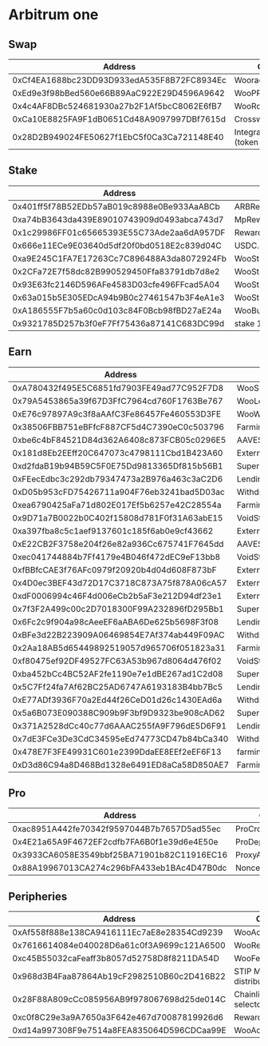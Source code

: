 # Arbitrum one

## Swap

<table><thead><tr><th width="460">Address</th><th>Contract</th></tr></thead><tbody><tr><td>0xCf4EA1688bc23DD93D933edA535F8B72FC8934Ec</td><td>WooracleV2_2_1</td></tr><tr><td>0xEd9e3f98bBed560e66B89AaC922E29D4596A9642</td><td>WooPPV2.1</td></tr><tr><td>0x4c4AF8DBc524681930a27b2F1Af5bcC8062E6fB7</td><td>WooRouterV2</td></tr><tr><td>0xCa10E8825FA9F1dB0651Cd48A9097997DBf7615d</td><td>CrosswapRouterV3.1</td></tr><tr><td>0x28D2B949024FE50627f1EbC5f0Ca3Ca721148E40</td><td>IntegrationHelper (token info)</td></tr></tbody></table>

## Stake

<table><thead><tr><th width="458">Address</th><th>Contract</th></tr></thead><tbody><tr><td>0x401ff5f78B52EDb57aB019c8988e0Be933AaABCb</td><td>ARBRewarder</td></tr><tr><td>0xa74bB3643da439E89010743909d0493abca743d7</td><td>MpRewarder</td></tr><tr><td>0x1c29986FF01c65665393E55C73Ade2aa6dA957DF</td><td>RewardBooster</td></tr><tr><td>0x666e11ECe9E03640d5df20f0bd0518E2c839d04C</td><td>USDC.eRewarder</td></tr><tr><td>0xa9E245C1FA7E17263Cc7C896488A3da8072924Fb</td><td>WooStakingManager</td></tr><tr><td>0x2CFa72E7f58dc82B990529450Ffa83791db7d8e2</td><td>WooStakingLocal</td></tr><tr><td>0x93E63fc2146D596AFe4583D03cfe496FFcad5A04</td><td>WooStakingController</td></tr><tr><td>0x63a015b5E305EDcA94b9B0c27461547b3F4eA1e3</td><td>WooStakingCompounder</td></tr><tr><td>0xA186555F7b5a60c0d103c84F0Bcb98fBD27aE24a</td><td>WooBuyBackSwap</td></tr><tr><td>0x9321785D257b3f0eF7Ff75436a87141C683DC99d</td><td>stake 1.0</td></tr></tbody></table>

## Earn

<table><thead><tr><th width="458">Address</th><th>Contract</th></tr></thead><tbody><tr><td>0xA780432f495E5C6851fd7903FE49ad77C952F7D8</td><td>WooSuperChargerVaultV2_USDC</td></tr><tr><td>0x79A5453865a39f67D3FfC7964cd760F1763Be767</td><td>WooLendingManager_USDC</td></tr><tr><td>0xE76c97897A9c3f8aAAfC3Fe86457Fe460553D3FE</td><td>WooWithdrawManagerV2_USDC</td></tr><tr><td>0x38506FBB751eBFfcF887CF5d4C7390eC0c503796</td><td>FarmingVault_USDC</td></tr><tr><td>0xbe6c4bF84521D84d362A6408c873FCB05c0296E5</td><td>AAVEStrategy_USDC</td></tr><tr><td>0x181d8Eb2EEff20C647073c4798111Cbd1B423A60</td><td>ExternalReward_USDC</td></tr><tr><td>0xd2fdaB19b94B59C5F0E75Dd9813365Df815b56B1</td><td>SuperChargerVault_WBTC</td></tr><tr><td>0xFEecEdbc3c292db79347473a2B976a463c3aC2D6</td><td>LendingManager_WBTC</td></tr><tr><td>0xD05b953cFD75426711a904F76eb3241bad5D03ac</td><td>WithdrawManager_WBTC</td></tr><tr><td>0xea6790425aFa71d802E017Ef5b6257e42C28554a</td><td>FarmingVault_WBTC</td></tr><tr><td>0x9D71a7B0022b0C402f15808d781F0f31A63abE15</td><td>VoidStrategy_WBTC</td></tr><tr><td>0xa397fba8c5c1aef9137601c185f6ab0e9cf43662</td><td>ExternalRewar_WBTC</td></tr><tr><td>0xE22CB2F3758e204f26e82a936Cc675741F7645dd</td><td>AAVEStrategy_ETH</td></tr><tr><td>0xec041744884b7Ff4179e4B046f472dEC9eF13bb8</td><td>VoidStrategy_usdc.e</td></tr><tr><td>0xfBBfcCAE3f76AFc0979f20920b4d04d608F873bF</td><td>ExternalReward_ETH</td></tr><tr><td>0x4D0ec3BEF43d72D17C3718C873A75f878A06cA57</td><td>ExternalRewar_usdc.e</td></tr><tr><td>0xdF0006994c46F4d006eCb2b5aF3e212D94df23e1</td><td>ExternalRewar_ARB</td></tr><tr><td>0x7f3F2A499c00c2D7018300F99A232896fD295Bb1</td><td>SuperChargerVault_ARB</td></tr><tr><td>0x6Fc2c9f904a98cAeeEF6aABA6De625b5698F3f08</td><td>LendingManager_ARB</td></tr><tr><td>0xBFe3d22B223909A06469854E7Af374ab449F09AC</td><td>WithdrawManager_ARB</td></tr><tr><td>0x2Aa18AB5d65449892519057d965706f051823a31</td><td>FarmingVault_ARB</td></tr><tr><td>0xf80475ef92DF49527FC63A53b967d8064d476f02</td><td>VoidStrategy_ARB</td></tr><tr><td>0xba452bCc4BC52AF2fe1190e7e1dBE267ad1C2d08</td><td>SuperChargerVault_ETH</td></tr><tr><td>0x5C7Ff24fa7Af62BC25AD6747A6193183B4bb7Bc5</td><td>LendingManager_ETH</td></tr><tr><td>0xE77ADf3936F70a2Ed44f26CeD01d26c1430EAd6a</td><td>WithdrawManager_ETH</td></tr><tr><td>0x5a6B073E090388C909b9F3bf9D9323be908cAD62</td><td>SuperChargerVault_USDC.e</td></tr><tr><td>0x371A2528dCc40c77d6AAAC255fA9F796dE5D6F91</td><td>LendingManager_usdc.e</td></tr><tr><td>0x7dE3FCe3De3CdC34595eEd74773CD47b84bCa340</td><td>WithdrawManager_usdc.e</td></tr><tr><td>0x478E7F3FE49931C601e2399DdaEE8EEf2eEF6F13</td><td>farmingvault_ETH</td></tr><tr><td>0xD3d86C94a8D468Bd1328e6491ED8aCa58D850AE7</td><td>FarmingVault_usdc.e</td></tr></tbody></table>

## Pro

<table><thead><tr><th width="469">Address</th><th>Contract</th></tr></thead><tbody><tr><td>0xac8951A442fe70342f9597044B7b7657D5ad55ec</td><td>ProCrossChainRouter</td></tr><tr><td>0x4E21a65A9F4672EF2cdfb7FA6B0f1e39d6e4E50e</td><td>ProDepositor</td></tr><tr><td>0x3933CA6058E3549bbf25BA71901b82C11916EC16</td><td>ProxyAdmin</td></tr><tr><td>0x88A19967013CA274c296bFA433eb1BAc4D47B0dc</td><td>NonceCounter</td></tr></tbody></table>

## Peripheries

<table><thead><tr><th width="470">Address</th><th>Contract</th></tr></thead><tbody><tr><td>0xAf558f888e138CA9416111Ec7aE8e28354Cd9239</td><td>WooAccessManager</td></tr><tr><td>0x7616614084e040028D6a61c0f3A9699c121A6500</td><td>WooRebateManager</td></tr><tr><td>0xc45B55032caFeaff3b8057d52758D8f8211DA54D</td><td>WooFeeManager</td></tr><tr><td>0x968d3B4Faa87864Ab19cF2982510B60c2D416B22</td><td>STIP Merkle distributor</td></tr><tr><td>0x28F88A809cCc085956AB9f978067698d25de014C</td><td>Chainlink VRF selector</td></tr><tr><td>0xc0f8C29e3a9A7650a3F642e467d70087819926d6</td><td>RewardMasterchef</td></tr><tr><td>0xd14a997308F9e7514a8FEA835064D596CDCaa99E</td><td>WooAccessManager</td></tr></tbody></table>
